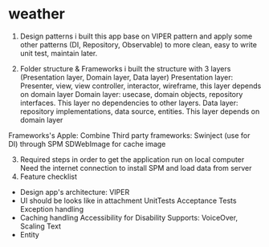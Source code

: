 # weather
1. Design patterns
i built this app base on VIPER pattern and apply some other patterns (DI, Repository, Observable) to more clean, easy to write unit test, maintain later.

2. Folder structure & Frameworks
i built the structure with 3 layers (Presentation layer, Domain layer, Data layer)
Presentation layer: Presenter, view, view controller, interactor, wireframe, this layer depends on domain layer
Domain layer: usecase, domain objects, repository interfaces. This layer no dependencies to other layers.
Data layer: repository implementations, data source, entities. This layer depends on domain layer

Frameworks's Apple: Combine
Third party frameworks: 
        Swinject (use for DI) through SPM
        SDWebImage for cache image

3. Required steps in order to get the application run on local computer
Need the internet connection to install SPM and load data from server
4. Feature checklist
- Design app's architecture: VIPER
- UI should be looks like in attachment
UnitTests
Acceptance Tests
Exception handling
- Caching handling
Accessibility for Disability Supports: VoiceOver, Scaling Text
- Entity
